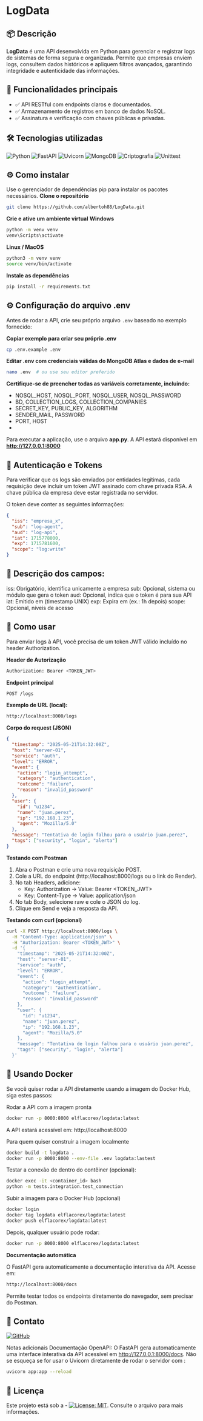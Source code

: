 # LogData

## 📦 Descrição

**LogData** é uma API desenvolvida em Python para gerenciar e registrar logs de sistemas de forma segura e organizada. Permite que empresas enviem logs, consultem dados históricos e apliquem filtros avançados, garantindo integridade e autenticidade das informações.

## 🚀 Funcionalidades principais

- ✅ API RESTful com endpoints claros e documentados. 
- ✅ Armazenamento de registros em banco de dados NoSQL.
- ✅ Assinatura e verificação com chaves públicas e privadas.

## 🛠️ Tecnologias utilizadas

![Python](https://img.shields.io/badge/Python-blue.svg) ![FastAPI](https://img.shields.io/badge/FastAPI-009688.svg) ![Uvicorn](https://img.shields.io/badge/Uvicorn-ASGI%20Server-orange) ![MongoDB](https://img.shields.io/badge/MongoDB-NoSQL-green.svg) ![Criptografia](https://img.shields.io/badge/Criptografia-Hashing-lightgrey.svg) ![Unittest](https://img.shields.io/badge/Unittest-blueviolet.svg)

## ⚙️ Como instalar
Use o gerenciador de dependências pip para instalar os pacotes necessários.
**Clone o repositório**
```bash
git clone https://github.com/albertoh88/LogData.git
```
**Crie e ative um ambiente virtual**
**Windows**
```bash
python -m venv venv
venv\Scripts\activate
```
**Linux / MacOS**
```bash
python3 -m venv venv
source venv/bin/activate
```
**Instale as dependências**
```bash
pip install -r requirements.txt
```
## ⚙️ Configuração do arquivo .env

Antes de rodar a API, crie seu próprio arquivo `.env` baseado no exemplo fornecido:

**Copiar exemplo para criar seu próprio .env**
```bash
cp .env.example .env
```

**Editar .env com credenciais válidas do MongoDB Atlas e dados de e-mail**
```bash
nano .env  # ou use seu editor preferido
```
**Certifique-se de preencher todas as variáveis corretamente, incluindo:**

 - NOSQL_HOST, NOSQL_PORT, NOSQL_USER, NOSQL_PASSWORD
 - BD, COLLECTION_LOGS, COLLECTION_COMPANIES
 - SECRET_KEY, PUBLIC_KEY, ALGORITHM
 - SENDER_MAIL, PASSWORD
 - PORT, HOST
 - 
Para executar a aplicação, use o arquivo **app.py**. A API estará disponível em **http://127.0.0.1:8000**

## 🔐 Autenticação e Tokens

Para verificar que os logs são enviados por entidades legítimas, cada requisição deve incluir um token JWT assinado com chave privada RSA. A chave pública da empresa deve estar registrada no servidor.

O token deve conter as seguintes informações:

```json
{
  "iss": "empresa_x",
  "sub": "log-agent",
  "aud": "log-api",
  "iat": 1715778000,
  "exp": 1715781600,
  "scope": "log:write"
}
```
## 📌 Descrição dos campos:

iss: Obrigatório, identifica unicamente a empresa
sub: Opcional, sistema ou módulo que gera o token
aud: Opcional, indica que o token é para sua API
iat: Emitido em (timestamp UNIX)
exp: Expira em (ex.: 1h depois)
scope: Opcional, níveis de acesso

## 📌 Como usar
Para enviar logs à API, você precisa de um token JWT válido incluído no header Authorization.

**Header de Autorização**
```bash
Authorization: Bearer <TOKEN_JWT>
```
**Endpoint principal**
```bash
POST /logs
```

**Exemplo de URL (local):**
```bash
http://localhost:8000/logs
```

**Corpo do request (JSON)**
```json
{
  "timestamp": "2025-05-21T14:32:00Z",
  "host": "server-01",
  "service": "auth",
  "level": "ERROR",
  "event": {
    "action": "login_attempt",
    "category": "authentication",
    "outcome": "failure",
    "reason": "invalid_password"
  },
  "user": {
    "id": "u1234",
    "name": "juan.perez",
    "ip": "192.168.1.23",
    "agent": "Mozilla/5.0"
  },
  "message": "Tentativa de login falhou para o usuário juan.perez",
  "tags": ["security", "login", "alerta"]
}
```
**Testando com Postman**

1. Abra o Postman e crie uma nova requisição POST.
2. Cole a URL do endpoint (http://localhost:8000/logs ou o link do Render).
3. No tab Headers, adicione:
   - Key: Authorization → Value: Bearer <TOKEN_JWT>
   - Key: Content-Type → Value: application/json
4. No tab Body, selecione raw e cole o JSON do log.
5. Clique em Send e veja a resposta da API.

**Testando com curl (opcional)**
```bash
curl -X POST http://localhost:8000/logs \
  -H "Content-Type: application/json" \
  -H "Authorization: Bearer <TOKEN_JWT>" \
  -d '{
    "timestamp": "2025-05-21T14:32:00Z",
    "host": "server-01",
    "service": "auth",
    "level": "ERROR",
    "event": {
      "action": "login_attempt",
      "category": "authentication",
      "outcome": "failure",
      "reason": "invalid_password"
    },
    "user": {
      "id": "u1234",
      "name": "juan.perez",
      "ip": "192.168.1.23",
      "agent": "Mozilla/5.0"
    },
    "message": "Tentativa de login falhou para o usuário juan.perez",
    "tags": ["security", "login", "alerta"]
  }'
```
## 🐳 Usando Docker

Se você quiser rodar a API diretamente usando a imagem do Docker Hub, siga estes passos:

Rodar a API com a imagem pronta
```bash
docker run -p 8000:8000 elflacorex/logdata:latest
```
A API estará acessível em: http://localhost:8000

Para quem quiser construir a imagem localmente
```bash
docker build -t logdata .
docker run -p 8000:8000 --env-file .env logdata:lastest
```
Testar a conexão de dentro do contêiner (opcional):
```bash
docker exec -it <container_id> bash
python -m tests.integration.test_connection
```
Subir a imagem para o Docker Hub (opcional)
```bash
docker login
docker tag logdata elflacorex/logdata:latest
docker push elflacorex/logdata:latest
```

Depois, qualquer usuário pode rodar:
```bash
docker run -p 8000:8000 elflacorex/logdata:latest
```
**Documentação automática**

O FastAPI gera automaticamente a documentação interativa da API.
Acesse em:
```bash
http://localhost:8000/docs
```
Permite testar todos os endpoints diretamente do navegador, sem precisar do Postman.

## 💬 Contato

[![GitHub](https://img.shields.io/badge/GitHub-albertoh88-black?logo=github)](https://github.com/albertoh88)

Notas adicionais Documentação OpenAPI: O FastAPI gera automaticamente uma interface interativa da API acessível em http://127.0.0.1:8000/docs. Não se esqueça se for usar o Uvicorn diretamente de rodar o servidor com :
```bash
uvicorn app:app --reload
```

## 📃 Licença
Este projeto está sob a - [![License: MIT](https://img.shields.io/badge/License-MIT-yellow.svg)](https://opensource.org/licenses/MIT). Consulte o arquivo para mais informações.